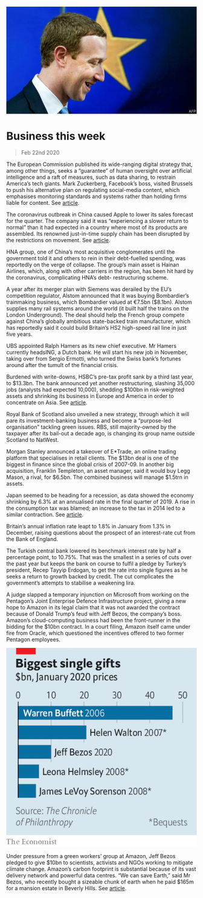 ![](./images/20200222_WWP501_0.jpg)

# Business this week

> Feb 22nd 2020

The European Commission published its wide-ranging digital strategy that, among other things, seeks a “guarantee” of human oversight over artificial intelligence and a raft of measures, such as data sharing, to restrain America’s tech giants. Mark Zuckerberg, Facebook’s boss, visited Brussels to push his alternative plan on regulating social-media content, which emphasises monitoring standards and systems rather than holding firms liable for content. See [article](https://www.economist.com//node/21780452).

The coronavirus outbreak in China caused Apple to lower its sales forecast for the quarter. The company said it was “experiencing a slower return to normal” than it had expected in a country where most of its products are assembled. Its renowned just-in-time supply chain has been disrupted by the restrictions on movement. See [article](https://www.economist.com//business/2020/02/20/apples-chinese-troubles).

HNA group, one of China’s most acquisitive conglomerates until the government told it and others to rein in their debt-fuelled spending, was reportedly on the verge of collapse. The group’s main asset is Hainan Airlines, which, along with other carriers in the region, has been hit hard by the coronavirus, complicating HNA’s debt- restructuring scheme.

A year after its merger plan with Siemens was derailed by the EU’s competition regulator, Alstom announced that it was buying Bombardier’s trainmaking business, which Bombardier valued at €7.5bn ($8.1bn). Alstom supplies many rail systems around the world (it built half the trains on the London Underground). The deal should help the French group compete against China’s globally ambitious state-backed train manufacturer, which has reportedly said it could build Britain’s HS2 high-speed rail line in just five years.

UBS appointed Ralph Hamers as its new chief executive. Mr Hamers currently headsING, a Dutch bank. He will start his new job in November, taking over from Sergio Ermotti, who turned the Swiss bank’s fortunes around after the tumult of the financial crisis.

Burdened with write-downs, HSBC’s pre-tax profit sank by a third last year, to $13.3bn. The bank announced yet another restructuring, slashing 35,000 jobs (analysts had expected 10,000), shedding $100bn in risk-weighted assets and shrinking its business in Europe and America in order to concentrate on Asia. See [article](https://www.economist.com//node/21780459).

Royal Bank of Scotland also unveiled a new strategy, through which it will pare its investment-banking business and become a “purpose-led organisation” tackling green issues. RBS, still majority-owned by the taxpayer after its bail-out a decade ago, is changing its group name outside Scotland to NatWest.

Morgan Stanley announced a takeover of E*Trade, an online trading platform that specialises in retail clients. The $13bn deal is one of the biggest in finance since the global crisis of 2007-09. In another big acquisition, Franklin Templeton, an asset manager, said it would buy Legg Mason, a rival, for $6.5bn. The combined business will manage $1.5trn in assets.

Japan seemed to be heading for a recession, as data showed the economy shrinking by 6.3% at an annualised rate in the final quarter of 2019. A rise in the consumption tax was blamed; an increase to the tax in 2014 led to a similar contraction. See [article](https://www.economist.com//node/21780421).

Britain’s annual inflation rate leapt to 1.8% in January from 1.3% in December, raising questions about the prospect of an interest-rate cut from the Bank of England.

The Turkish central bank lowered its benchmark interest rate by half a percentage point, to 10.75%. That was the smallest in a series of cuts over the past year but keeps the bank on course to fulfil a pledge by Turkey’s president, Recep Tayyip Erdogan, to get the rate into single figures as he seeks a return to growth backed by credit. The cut complicates the government’s attempts to stabilise a weakening lira.

A judge slapped a temporary injunction on Microsoft from working on the Pentagon’s Joint Enterprise Defence Infrastructure project, giving a new hope to Amazon in its legal claim that it was not awarded the contract because of Donald Trump’s feud with Jeff Bezos, the company’s boss. Amazon’s cloud-computing business had been the front-runner in the bidding for the $10bn contract. In a court filing, Amazon itself came under fire from Oracle, which questioned the incentives offered to two former Pentagon employees.

![](./images/20200222_WWC241.png)

Under pressure from a green workers’ group at Amazon, Jeff Bezos pledged to give $10bn to scientists, activists and NGOs working to mitigate climate change. Amazon’s carbon footprint is substantial because of its vast delivery network and powerful data centres. “We can save Earth,” said Mr Bezos, who recently bought a sizeable chunk of earth when he paid $165m for a mansion estate in Beverly Hills. See [article](https://www.economist.com//leaders/2020/02/22/jeff-bezos-wants-to-help-save-the-climate-here-is-how-he-should-do-it).